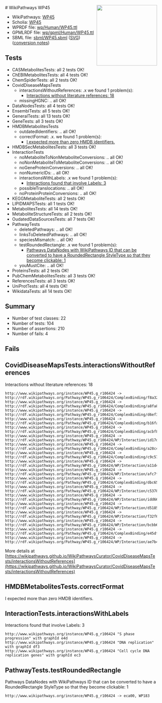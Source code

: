 <img style="float: right; width: 200px" src="../logo.png" />
# WikiPathways WP45

* WikiPathways: [WP45](https://identifiers.org/wikipathways:WP45)
* Scholia: [WP45](https://scholia.toolforge.org/wikipathways/WP45)
* WPRDF file: [wp/Human/WP45.ttl](../wp/Human/WP45.ttl)
* GPMLRDF file: [wp/gpml/Human/WP45.ttl](../wp/gpml/Human/WP45.ttl)
* SBML file: [sbml/WP45.sbml](../sbml/WP45.sbml) ([SVG](../sbml/WP45.svg)) ([conversion notes](../sbml/WP45.txt))

## Tests
* CASMetabolitesTests: all 2 tests OK!
* ChEBIMetabolitesTests: all 4 tests OK!
* ChemSpiderTests: all 2 tests OK!
* CovidDiseaseMapsTests
    * interactionsWithoutReferences: .x we found 1 problem(s):
        * [Interactions without literature references: 18](#9701cce9)
    * missingHGNC: .. all OK!
* DataNodesTests: all 4 tests OK!
* EnsemblTests: all 5 tests OK!
* GeneralTests: all 13 tests OK!
* GeneTests: all 3 tests OK!
* HMDBMetabolitesTests
    * outdatedIdentifiers: .. all OK!
    * correctFormat: .x. we found 1 problem(s):
        * [I expected more than zero HMDB identifiers.](#ad154c1e)
* HMDBSecMetabolitesTests: all 3 tests OK!
* InteractionTests
    * noMetaboliteToNonMetaboliteConversions: .. all OK!
    * noNonMetaboliteToMetaboliteConversions: .. all OK!
    * noGeneProteinConversions: .. all OK!
    * nonNumericIDs: .. all OK!
    * interactionsWithLabels: .x we found 1 problem(s):
        * [Interactions found that involve Labels: 3](#630d267a)
    * possibleTranslocations: .. all OK!
    * noProteinProteinConversions: .. all OK!
* KEGGMetaboliteTests: all 2 tests OK!
* LIPIDMAPSTests: all 1 tests OK!
* MetabolitesTests: all 14 tests OK!
* MetaboliteStructureTests: all 2 tests OK!
* OudatedDataSourcesTests: all 7 tests OK!
* PathwayTests
    * deletedPathways: .. all OK!
    * linksToDeletedPathways: .. all OK!
    * speciesMismatch: .. all OK!
    * testRoundedRectangle: .x we found 1 problem(s):
        * [Pathways DataNodes with WikiPathways ID that can be converted to have a RoundedRectangle StyleType so that they become clickable: 1](#9fbad3cb)
    * youMustCite: .. all OK!
* ProteinsTests: all 2 tests OK!
* PubChemMetabolitesTests: all 3 tests OK!
* ReferencesTests: all 3 tests OK!
* UniProtTests: all 4 tests OK!
* WikidataTests: all 14 tests OK!


## Summary

* Number of test classes: 22
* Number of tests: 104
* Number of assertions: 210
* Number of fails: 4

## Fails

<a name="9701cce9" />

## CovidDiseaseMapsTests.interactionsWithoutReferences

Interactions without literature references: 18
```
http://www.wikipathways.org/instance/WP45.g_r106424 -> http://rdf.wikipathways.org/Pathway/WP45.g_r106424/ComplexBinding/f8a32
http://www.wikipathways.org/instance/WP45.g_r106424 -> http://rdf.wikipathways.org/Pathway/WP45.g_r106424/ComplexBinding/a8fa8
http://www.wikipathways.org/instance/WP45.g_r106424 -> http://rdf.wikipathways.org/Pathway/WP45.g_r106424/ComplexBinding/d6ef3
http://www.wikipathways.org/instance/WP45.g_r106424 -> http://rdf.wikipathways.org/Pathway/WP45.g_r106424/ComplexBinding/b16fa
http://www.wikipathways.org/instance/WP45.g_r106424 -> http://rdf.wikipathways.org/Pathway/WP45.g_r106424/ComplexBinding/acbf8
http://www.wikipathways.org/instance/WP45.g_r106424 -> http://rdf.wikipathways.org/Pathway/WP45.g_r106424/WP/Interaction/id17d9ccec
http://www.wikipathways.org/instance/WP45.g_r106424 -> http://rdf.wikipathways.org/Pathway/WP45.g_r106424/ComplexBinding/a28c4
http://www.wikipathways.org/instance/WP45.g_r106424 -> http://rdf.wikipathways.org/Pathway/WP45.g_r106424/ComplexBinding/c9c57
http://www.wikipathways.org/instance/WP45.g_r106424 -> http://rdf.wikipathways.org/Pathway/WP45.g_r106424/WP/Interaction/a11d4
http://www.wikipathways.org/instance/WP45.g_r106424 -> http://rdf.wikipathways.org/Pathway/WP45.g_r106424/WP/Interaction/afc7f
http://www.wikipathways.org/instance/WP45.g_r106424 -> http://rdf.wikipathways.org/Pathway/WP45.g_r106424/ComplexBinding/dbc65
http://www.wikipathways.org/instance/WP45.g_r106424 -> http://rdf.wikipathways.org/Pathway/WP45.g_r106424/WP/Interaction/c5378
http://www.wikipathways.org/instance/WP45.g_r106424 -> http://rdf.wikipathways.org/Pathway/WP45.g_r106424/WP/Interaction/idd662eded
http://www.wikipathways.org/instance/WP45.g_r106424 -> http://rdf.wikipathways.org/Pathway/WP45.g_r106424/WP/Interaction/d5185
http://www.wikipathways.org/instance/WP45.g_r106424 -> http://rdf.wikipathways.org/Pathway/WP45.g_r106424/WP/Interaction/f32f6
http://www.wikipathways.org/instance/WP45.g_r106424 -> http://rdf.wikipathways.org/Pathway/WP45.g_r106424/WP/Interaction/bcbb6
http://www.wikipathways.org/instance/WP45.g_r106424 -> http://rdf.wikipathways.org/Pathway/WP45.g_r106424/ComplexBinding/e45df
http://www.wikipathways.org/instance/WP45.g_r106424 -> http://rdf.wikipathways.org/Pathway/WP45.g_r106424/WP/Interaction/ae7b4
```

More details at [https://wikipathways.github.io/WikiPathwaysCurator/CovidDiseaseMapsTests/interactionsWithoutReferences](https://wikipathways.github.io/WikiPathwaysCurator/CovidDiseaseMapsTests/interactionsWithoutReferences)

<a name="ad154c1e" />

## HMDBMetabolitesTests.correctFormat

I expected more than zero HMDB identifiers.
<a name="630d267a" />

## InteractionTests.interactionsWithLabels

Interactions found that involve Labels: 3
```
http://www.wikipathways.org/instance/WP45.g_r106424 "S phase progression" with graphId e4d
http://www.wikipathways.org/instance/WP45.g_r106424 "DNA replication" with graphId df3
http://www.wikipathways.org/instance/WP45.g_r106424 "Cell cycle DNA replication genes" with graphId ec3
```

<a name="9fbad3cb" />

## PathwayTests.testRoundedRectangle

Pathways DataNodes with WikiPathways ID that can be converted to have a RoundedRectangle StyleType so that they become clickable: 1
```
http://www.wikipathways.org/instance/WP45.g_r106424 -> eca00, WP183
 ```


